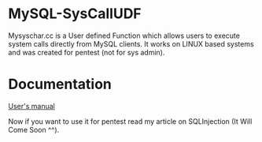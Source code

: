 # MySQL-SysCallUDF

Mysyschar.cc is a User defined Function which allows users to execute system calls directly from MySQL clients.
It works on LINUX based systems and was created for pentest (not for sys admin). 

# Documentation
[User's manual](https://github.com/AcousGit/MySQL-SysCallUDF/wiki "User's Manual")


Now if you want to use it for pentest read my article on SQLInjection (It Will Come Soon ^^). 
 
